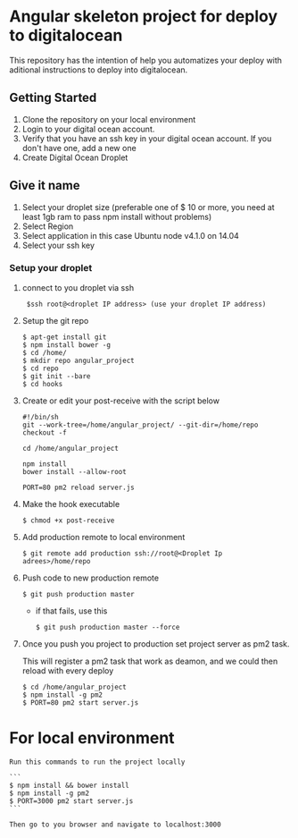 # Angular skeleton project for deploy to digitalocean
This repository has the intention of help you automatizes your deploy with aditional instructions to deploy into digitalocean.

## Getting Started
1. Clone the repository on your local environment
2. Login to your digital ocean account.
3. Verify that you have an ssh key in your digital ocean account. If you don't have one, add a new one
4. Create Digital Ocean Droplet

## Give it name
1. Select your droplet size (preferable one of $ 10 or more, you need at least 1gb ram to pass npm install without problems)
2. Select Region
3. Select application in this case Ubuntu node v4.1.0 on 14.04
4. Select your ssh key

### Setup your droplet
1. connect to you droplet via ssh
   ````
    $ssh root@<droplet IP address> (use your droplet IP address)
   ````
2. Setup the git repo
    ````
    $ apt-get install git
    $ npm install bower -g
    $ cd /home/
    $ mkdir repo angular_project
    $ cd repo
    $ git init --bare
    $ cd hooks
    ````
3. Create or edit your post-receive with the script below
    ````
    #!/bin/sh
    git --work-tree=/home/angular_project/ --git-dir=/home/repo checkout -f

    cd /home/angular_project

    npm install
    bower install --allow-root

    PORT=80 pm2 reload server.js
    ````
4. Make the hook executable
    ````
    $ chmod +x post-receive
    ````

5. Add production remote to local environment
    ````
    $ git remote add production ssh://root@<Droplet Ip adrees>/home/repo
    ````
6. Push code to new production remote
    ````
    $ git push production master
    `````
    - if that fails, use this
        ````
        $ git push production master --force
        ````
7. Once you push you project to production set project server as pm2 task.

    This will register a pm2 task that work as deamon, and we could then reload with every deploy
    ````
    $ cd /home/angular_project
    $ npm install -g pm2
    $ PORT=80 pm2 start server.js
    ````

# For local environment

    Run this commands to run the project locally

    ```
    $ npm install && bower install
    $ npm install -g pm2
    $ PORT=3000 pm2 start server.js
    ```

    Then go to you browser and navigate to localhost:3000


